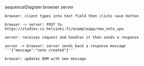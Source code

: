 sequenceDiagram
    browser
    server

    browser: client types into text field then clicks save button

    browser -> server: POST to https://studies.cs.helsinki.fi/exampleapp/new_note_spa

    server: receives request and handles it then sends a response

    server -> browser: server sends back a response message '''{"message":"note created"}'''

    browser: updates DOM with new message